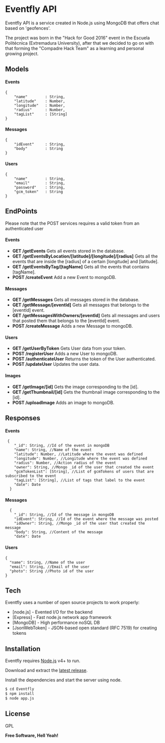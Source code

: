 # Eventfly API

Eventfly API is a service created in Node.js using MongoDB that offers chat based on 'geofences'. 

The project was born in the "Hack for Good 2016" event in the Escuela Politécnica (Extremadura University), after that we decided to go on with that forming the "Compadre Hack Team" as a learning and personal growing project.

## Models

#### Events
```
{
    "name"        : String,
    "latitude"    : Number,
    "longitude"   : Number,
    "radius"      : Number,
    "tagList"     : [String]
}
```
#### Messages
```
{
    "idEvent"     : String,
    "body"        : String  
}
```
#### Users
```
{
    "name"        : String,
    "email"       : String,
    "password"    : String,
    "gcm_token"   : String
}
```

## EndPoints

Please note that the POST services requires a valid token from an authenticated user

#### Events
  
- **GET /getEvents** Gets all events stored in the database.
- **GET /getEventsByLocation/[latitude]/[longitude]/[radius]** Gets all the events that are inside the [radius] of a certain [longitude] and [latitude].
- **GET /getEventsByTag/[tagName]** Gets all the events that contains [tagName]. 
- **POST /createEvent** Add a new Event to mongoDB.

#### Messages

- **GET /getMessages** Gets all messages stored in the database.
- **GET /getMessage/[eventId]** Gets all messages that belongs to the [eventId] event.
- **GET /getMessagesWithOwners/[eventId]** Gets all messages and users that posted them that belongs to the [eventId] event.
- **POST /createMessage** Adds a new Message to mongoDB.

#### Users

- **GET /getUserByToken** Gets User data from your token.
- **POST /registerUser** Adds a new User to mongoDB.
- **POST /authenticateUser** Returns the token of the User authenticated.
- **POST /updateUser** Updates the user data.

#### Images

- **GET /getImage/[id]** Gets the image corresponding to the [id].
- **GET /getThumbnail/[id]** Gets the thumbnail image corresponding to the [id].
- **POST /uploadImage** Adds an image to mongoDB.

## Responses 
#### Events
```
 {
    "_id": String, //Id of the event in mongoDB
    "name": String, //Name of the event
    "latitude": Number, //Latitude where the event was defined
    "longitude": Number, //Longitude where the event was defined
    "radius": Number, //Action radius of the event
    "owner": String, //Mongo _id of the user that created the event
    "gcmTokenList": [String], //List of gcmTokens of users that are subscribed to the event
    "tagList": [String], //List of tags that label to the event
    "date": Date
  }
```
#### Messages
```
  {
    "_id": String, //Id of the message in mongoDB
    "idEvent": String, //Id of the event where the message was posted
    "idOwner": String, //Mongo _id of the user that created the message
    "body": String, //Content of the message
    "date": Date 
``` 
#### Users
```
{
  "name": String, //Name of the user
  "email": String, //Email of the user
  "photo": String //Photo id of the user
}
```
## Tech

Eventfly uses a number of open source projects to work properly:

* [node.js] - Evented I/O for the backend
* [Express] - Fast node.js network app framework 
* [MongoDB] - High performance noSQL DB
* [JsonWebToken] - JSON-based open standard (RFC 7519) for creating tokens

## Installation

Eventfly requires [Node.js](https://nodejs.org/) v4+ to run.

Download and extract the [latest release](https://github.com/CompadreHackTeam/Eventfly).

Install the dependencies and start the server using node.

```sh
$ cd Eventfly
$ npm install 
$ node app.js
```

License
----

GPL

**Free Software, Hell Yeah!**